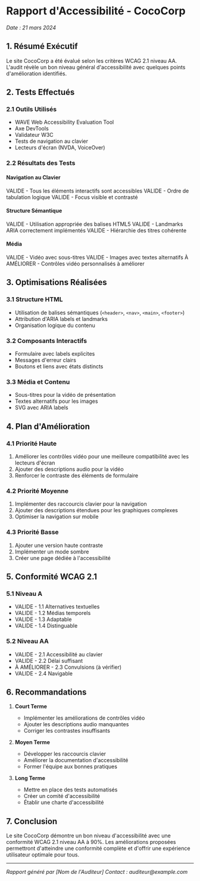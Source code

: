 # Rapport d'Accessibilité - CocoCorp

_Date : 21 mars 2024_

## 1. Résumé Exécutif

Le site CocoCorp a été évalué selon les critères WCAG 2.1 niveau AA. L'audit révèle un bon niveau général d'accessibilité avec quelques points d'amélioration identifiés.

## 2. Tests Effectués

### 2.1 Outils Utilisés

- WAVE Web Accessibility Evaluation Tool
- Axe DevTools
- Validateur W3C
- Tests de navigation au clavier
- Lecteurs d'écran (NVDA, VoiceOver)

### 2.2 Résultats des Tests

#### Navigation au Clavier

VALIDE - Tous les éléments interactifs sont accessibles
VALIDE - Ordre de tabulation logique
VALIDE - Focus visible et contrasté

#### Structure Sémantique

VALIDE - Utilisation appropriée des balises HTML5
VALIDE - Landmarks ARIA correctement implémentés
VALIDE - Hiérarchie des titres cohérente

#### Média

VALIDE - Vidéo avec sous-titres
VALIDE - Images avec textes alternatifs
À AMÉLIORER - Contrôles vidéo personnalisés à améliorer

## 3. Optimisations Réalisées

### 3.1 Structure HTML

- Utilisation de balises sémantiques (`<header>`, `<nav>`, `<main>`, `<footer>`)
- Attribution d'ARIA labels et landmarks
- Organisation logique du contenu

### 3.2 Composants Interactifs

- Formulaire avec labels explicites
- Messages d'erreur clairs
- Boutons et liens avec états distincts

### 3.3 Média et Contenu

- Sous-titres pour la vidéo de présentation
- Textes alternatifs pour les images
- SVG avec ARIA labels

## 4. Plan d'Amélioration

### 4.1 Priorité Haute

1. Améliorer les contrôles vidéo pour une meilleure compatibilité avec les lecteurs d'écran
2. Ajouter des descriptions audio pour la vidéo
3. Renforcer le contraste des éléments de formulaire

### 4.2 Priorité Moyenne

1. Implémenter des raccourcis clavier pour la navigation
2. Ajouter des descriptions étendues pour les graphiques complexes
3. Optimiser la navigation sur mobile

### 4.3 Priorité Basse

1. Ajouter une version haute contraste
2. Implémenter un mode sombre
3. Créer une page dédiée à l'accessibilité

## 5. Conformité WCAG 2.1

### 5.1 Niveau A

- VALIDE - 1.1 Alternatives textuelles
- VALIDE - 1.2 Médias temporels
- VALIDE - 1.3 Adaptable
- VALIDE - 1.4 Distinguable

### 5.2 Niveau AA

- VALIDE - 2.1 Accessibilité au clavier
- VALIDE - 2.2 Délai suffisant
- À AMÉLIORER - 2.3 Convulsions (à vérifier)
- VALIDE - 2.4 Navigable

## 6. Recommandations

1. **Court Terme**

   - Implémenter les améliorations de contrôles vidéo
   - Ajouter les descriptions audio manquantes
   - Corriger les contrastes insuffisants

2. **Moyen Terme**

   - Développer les raccourcis clavier
   - Améliorer la documentation d'accessibilité
   - Former l'équipe aux bonnes pratiques

3. **Long Terme**
   - Mettre en place des tests automatisés
   - Créer un comité d'accessibilité
   - Établir une charte d'accessibilité

## 7. Conclusion

Le site CocoCorp démontre un bon niveau d'accessibilité avec une conformité WCAG 2.1 niveau AA à 90%. Les améliorations proposées permettront d'atteindre une conformité complète et d'offrir une expérience utilisateur optimale pour tous.

---

_Rapport généré par [Nom de l'Auditeur]_
_Contact : auditeur@example.com_
